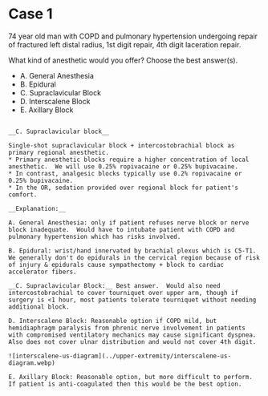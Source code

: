 # Case 1

74 year old man with COPD and pulmonary hypertension undergoing repair of fractured left distal radius, 1st digit repair, 4th digit laceration repair.

What kind of anesthetic would you offer?  Choose the best answer(s).

* A. General Anesthesia
* B. Epidural
* C. Supraclavicular Block
* D. Interscalene Block
* E. Axillary Block

```{dropdown} Answer

__C. Supraclavicular block__

Single-shot supraclavicular block + intercostobrachial block as primary regional anesthetic.
* Primary anesthetic blocks require a higher concentration of local anesthetic.  We will use 0.25% ropivacaine or 0.25% bupivacaine.
* In contrast, analgesic blocks typically use 0.2% ropivacaine or 0.25% bupivacaine.
* In the OR, sedation provided over regional block for patient's comfort.

__Explanation:__

A. General Anesthesia: only if patient refuses nerve block or nerve block inadequate.  Would have to intubate patient with COPD and pulmonary hypertension which has risks involved.

B. Epidural: wrist/hand innervated by brachial plexus which is C5-T1.  We generally don't do epidurals in the cervical region because of risk of injury & epidurals cause sympathectomy + block to cardiac accelerator fibers.

__C. Supraclavicular Block:__ Best answer.  Would also need intercostobrachial to cover tourniquet over upper arm, though if surgery is <1 hour, most patients tolerate tourniquet without needing additional block.

D. Interscalene Block: Reasonable option if COPD mild, but hemidiaphragm paralysis from phrenic nerve involvement in patients with compromised ventilatory mechanics may cause significant dyspnea.  Also does not cover ulnar distribution and would not cover 4th digit.

![interscalene-us-diagram](../upper-extremity/interscalene-us-diagram.webp)

E. Axillary Block: Reasonable option, but more difficult to perform.  If patient is anti-coagulated then this would be the best option.

```
